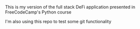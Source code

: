This is my version of the full stack DeFi application presented in FreeCodeCamp's Python course

I'm also using this repo to test some git functionality